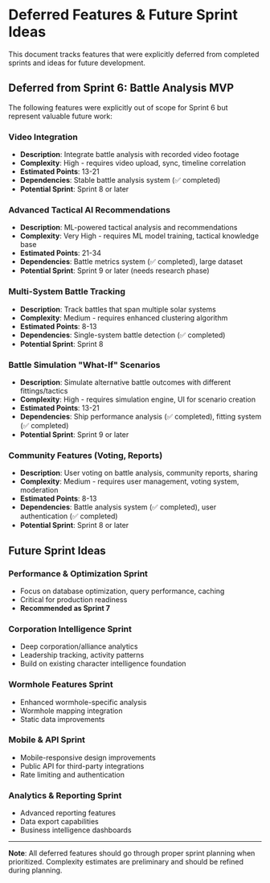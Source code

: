 # Deferred Features & Future Sprint Ideas

This document tracks features that were explicitly deferred from completed sprints and ideas for future development.

## Deferred from Sprint 6: Battle Analysis MVP

The following features were explicitly out of scope for Sprint 6 but represent valuable future work:

### Video Integration
- **Description**: Integrate battle analysis with recorded video footage
- **Complexity**: High - requires video upload, sync, timeline correlation
- **Estimated Points**: 13-21
- **Dependencies**: Stable battle analysis system (✅ completed)
- **Potential Sprint**: Sprint 8 or later

### Advanced Tactical AI Recommendations
- **Description**: ML-powered tactical analysis and recommendations
- **Complexity**: Very High - requires ML model training, tactical knowledge base
- **Estimated Points**: 21-34
- **Dependencies**: Battle metrics system (✅ completed), large dataset
- **Potential Sprint**: Sprint 9 or later (needs research phase)

### Multi-System Battle Tracking
- **Description**: Track battles that span multiple solar systems
- **Complexity**: Medium - requires enhanced clustering algorithm
- **Estimated Points**: 8-13
- **Dependencies**: Single-system battle detection (✅ completed)
- **Potential Sprint**: Sprint 8

### Battle Simulation "What-If" Scenarios
- **Description**: Simulate alternative battle outcomes with different fittings/tactics
- **Complexity**: High - requires simulation engine, UI for scenario creation
- **Estimated Points**: 13-21
- **Dependencies**: Ship performance analysis (✅ completed), fitting system (✅ completed)
- **Potential Sprint**: Sprint 9 or later

### Community Features (Voting, Reports)
- **Description**: User voting on battle analysis, community reports, sharing
- **Complexity**: Medium - requires user management, voting system, moderation
- **Estimated Points**: 8-13
- **Dependencies**: Battle analysis system (✅ completed), user authentication (✅ completed)
- **Potential Sprint**: Sprint 8 or later

## Future Sprint Ideas

### Performance & Optimization Sprint
- Focus on database optimization, query performance, caching
- Critical for production readiness
- **Recommended as Sprint 7**

### Corporation Intelligence Sprint
- Deep corporation/alliance analytics
- Leadership tracking, activity patterns
- Build on existing character intelligence foundation

### Wormhole Features Sprint
- Enhanced wormhole-specific analysis
- Wormhole mapping integration
- Static data improvements

### Mobile & API Sprint
- Mobile-responsive design improvements
- Public API for third-party integrations
- Rate limiting and authentication

### Analytics & Reporting Sprint
- Advanced reporting features
- Data export capabilities
- Business intelligence dashboards

---

**Note**: All deferred features should go through proper sprint planning when prioritized. Complexity estimates are preliminary and should be refined during planning.